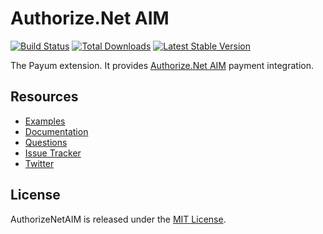 # Authorize.Net AIM
[![Build Status](https://travis-ci.org/Payum/AuthorizeNetAim.png?branch=master)](https://travis-ci.org/Payum/AuthorizeNetAim)
[![Total Downloads](https://poser.pugx.org/payum/authorize-net-aim/d/total.png)](https://packagist.org/packages/payum/authorize-net-aim)
[![Latest Stable Version](https://poser.pugx.org/payum/authorize-net-aim/version.png)](https://packagist.org/packages/payum/authorize-net-aim)

The Payum extension. It provides [Authorize.Net AIM](http://www.authorize.net/) payment integration.

## Resources

* [Examples](https://github.com/Payum/Payum/blob/master/src/Payum/Core/Resources/docs/examples)
* [Documentation](http://payum.org/doc#AuthorizeNetAim)
* [Questions](http://stackoverflow.com/questions/tagged/payum)
* [Issue Tracker](https://github.com/Payum/Payum/issues)
* [Twitter](https://twitter.com/payumphp)

## License

AuthorizeNetAIM is released under the [MIT License](LICENSE).
